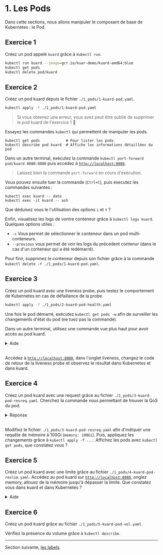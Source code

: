 # 1. Les Pods

Dans cette sections, nous allons manipuler le composant de base de Kubernetes : le Pod.

## Exercice 1

Créez un pod appelé `kuard` grâce à `kubectl run`.

```bash
kubectl run kuard --image=gcr.io/kuar-demo/kuard-amd64:blue
kubectl get pods
kubectl delete pod/kuard
```

## Exercice 2

Créez un pod kuard depuis le fichier `./1_pods/1-kuard-pod.yaml`.

```bash
kubectl apply -f ./1_pods/1-kuard-pod.yaml
```

> Si vous obtenez une erreur, vous avez peut être oublié de supprimer le pod kuard de l'exercice 1 🧐

Essayez les commandes `kubectl` qui permettent de manipuler les pods.

```shell
kubectl get pods            # Pour lister les pods
kubectl describe pod kuard  # Affiche les informations détaillées du pod
```

Dans un autre terminal, exécutez la commande `kubectl port-forward pod/kuard 8080:8080` puis accédez à [`http://localhost:8080`](http://localhost:8080).
> Laissez bien la commande `port-forward` en cours d'exécution.

Vous pouvez ensuite tuer la commande (`Ctrl+C`), puis executez les commandes suivantes :

```shell
kubectl exec kuard -- date
kubectl exec -it kuard -- ash
```

Que déduisez vous le l'utilisation des options `i` et `t` ?

Enfin, visualisez les logs de vontre conteneur grâce à `kubectl logs kuard`.
Quelques options utiles :

* `-c` Vous permet de sélectionner le conteneur dans un pod multi-conteneurs.
* `--previous` vous permet de voir les logs du précedent contenur (dans le cas d'un conteneur qui a été redémarré).

Pour finir, supprimez le conteneur depuis son fichier grâce à la commande `kubectl delete -f ./1_pods/1-kuard-pod.yaml`.

## Exercice 3

Créez un pod kuard avec une liveness probe, puis testez le comportement de Kubernetes en cas de défaillance de la probe.

```bash
kubectl apply -f ./1_pods/2-kuard-pod-health.yaml
```

Une fois le pod démarré, exécutez `kubectl get pods -w` afin de surveiller les changements d'état du pod (ne tuez pas la commande).

Dans un autre terminal, utilisez une commande vue plus haut pour avoir accès au pod kuard.

<details><summary>Aide</summary>

  ```bash
    # Exécutez cette commande dans un autre terminal
    kubectl port-forward pod/kuard 8080:8080
  ```
</details></br>

Accédez à [`http://localhost:8080`](http://localhost:8080), dans l'onglet liveness, changez le code de retour de la liveness probe et observez le résultat dans Kubernetes et dans kuard.

## Exercice 4

Créez un pod kuard avec une request grâce au fichier `./1_pods/3-kuard-pod-resreq.yaml`. Cherchez la commande vous permettant de trouver la QoS du pod.

<details><summary>Réponse</summary>
  
  ```bash
    kubectl apply -f ./1_pods/3-kuard-pod-resreq.yaml
    kubectl describe pod kuard | grep -i QoS
  ```

</details></br>

Modifiez le fichier `./1_pods/3-kuard-pod-resreq.yaml` afin d'indiquer une requête de mémoire à 100Gi (`memory: 100Gi`).
Puis, appliquez les changements grâce à `kubectl apply -f ...`. Affichez les pods avec `kubectl get pods`, que constatez vous ?

## Exercice 5

Créez un pod kuard avec une limite grâce au fichier `./1_pods/4-kuard-pod-reslim.yaml`. Accédez au pod kuard sur [`http://localhost:8080`](http://localhost:8080), onglez memory, allouez de la mémoire jusqu'à dépasser la limite. Que constatez vous dans kuard et dans Kubernetes ?

<details>
  <summary>Aide</summary>
  
  ```bash
  kubectl apply -f ./1_pods/4-kuard-pod-reslim.yaml
  kubectl get po -w # Laisser la commande s'exécuter
  # Dans un autre terminal
  kubectl port-forward pod/kuard 8080:8080
  ```
  
</details>

## Exercice 6

Créez un pod kuard grâce au fichier `./1_pods/5-kuard-pod-vol.yaml`.

Vérifiez la présence du volume grâce à `kubectl describe`.

---

Section suivante, [les labels](2_labels.md).
